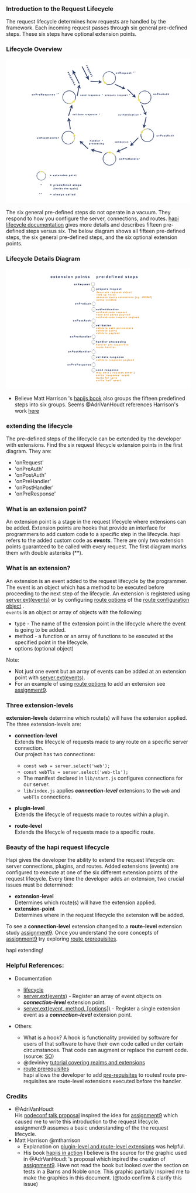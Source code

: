 ### Introduction to the Request Lifecycle

The request lifecycle determines how requests are handled by the framework.
Each incoming request passes through six general pre-defined steps. These six steps have optional extension points.

### Lifecycle Overview 
![LifeCycleDiagram](../assets/images/lifecycleDiagram.png)


The six general pre-defined steps do not operate in a vacuum. They respond to how you configure the server, connections, and routes. 
[hapi lifecycle documentation](https://hapijs.com/api#request-lifecycle) gives more details and describes fifteen pre-defined steps versus six.
The below diagram shows all fifteen pre-defined steps, the six general pre-defined steps, and the six optional extension points.  

### Lifecycle Details Diagram
![LifeCycleDetails](../assets/images/lifecycleDetailsDiagram.png)

* Believe Matt Harrison 's [hapijs book](https://www.manning.com/books/hapi-js-in-action) also groups the fifteen predefined steps into six groups.
  Seems  @AdriVanHoudt references Harrison's work [here](https://gist.github.com/AdriVanHoudt/562f537ba48301bac76fb3bc42def5b3)




### extending the lifecycle

The pre-defined steps of the lifecycle can be extended by the developer with extensions.
Find the six request lifecycle extension points in the first diagram.  They are:
* 'onRequest'
* 'onPreAuth' 
* 'onPostAuth' 
* 'onPreHandler'
* 'onPostHandler'
* 'onPreResponse'


### What is an extension point? 
An extension point is a stage in the request lifecycle where extensions can be added.
Extension points are hooks that provide an interface for programmers to add custom code 
to a specific step in the lifecycle. hapi refers to the added custom code as ***events***.
There are only two extension points guaranteed to be called with every request. The first diagram marks 
them with double asterisks (**).


### What is an extension? 
An extension is an event added to the request lifecycle by the programmer.<br/>
The event is an object which has a method to be executed before proceeding to the next step of the lifecycle.
An extension is registered using [server.ext(events)](https://hapijs.com/api#serverextevents) or by configuring
[route options](https://hapijs.com/api#route-options) of the [route configuration object](https://hapijs.com/api#route-configuration) .<br/>
`events` is an object or array of objects with the following: 
  * type - The name of the extension point in the lifecycle where the event is going to be added. 
  * method - a function or an array of functions to be executed at the specified point in the lifecycle. 
  * options (optional object)

Note: 
* Not just one event but an array of events can be added at an extension point with [server.ext(events)](https://hapijs.com/api#serverextevents).
* For an example of using [route options](https://hapijs.com/api#route-options) to add an extension see [assignment9](../assignments/a0.0.9.md).

### Three extension-levels
**extension-levels** determine which route(s) will have the extension applied. The three extension-levels are:
* **connection-level**<br/>
  Extends the lifecycle of requests made to any route on a specific server connection.<br/>
  Our project has two connections:
  - `const web = server.select('web');`
  - `const webTls = server.select('web-tls');`
  - The manifest declared in `lib/start.js` configures connections for our server.
  - `lib/index.js` applies ***connection-level*** extensions to the `web` and `webTls` connections.

* **plugin-level**<br/>
  Extends the lifecycle of requests made to routes within a plugin.
* **route-level**<br/>
  Extends the lifecycle of requests made to a specific route.

### Beauty of the hapi request lifecycle
Hapi gives the developer the ability to extend the request lifecycle on:  
server connections, plugins, and routes. Added extensions (events) are configured to execute at one of the
six different extension points of the request lifecycle. Every time the developer adds an extension, two crucial issues must be determined:
* **extension-level**<br/> 
  Determines which route(s) will have the extension applied.
* **extension-point**<br/>
  Determines where in the request lifecycle the extension will be added. 

To see a **connection-level** extension changed to a **route-level** extension study [assignment9](../assignments/a0.0.9.md).
Once you understand the core concepts of [assignment9](../assignments/a0.0.9.md) try exploring [route prerequisites](https://hapijs.com/api#route-prerequisites).

hapi extending!


### Helpful References:
* Documentation 
  - [lifecycle](https://hapijs.com/api#request-lifecycle)
  - [server.ext(events)](https://hapijs.com/api#serverextevents) - Register an array of event objects on ***connection-level*** extension point. 
  - [server.ext(event, method, [options])](https://hapijs.com/api#serverextevent-method-options) - Register a single extension event as a ***connection-level*** extension point.

* Others:
  - What is a hook?
    A hook is functionality provided by software for users of that software to have their own code called under certain circumstances. 
    That code can augment or replace the current code. 
    (source: [SO](https://stackoverflow.com/questions/467557/what-is-meant-by-the-term-hook-in-programming))
  - @devinivy [tutorial covering realms and extensions](https://github.com/hapijs/discuss/issues/241) 
  - [route prerequisites](https://hapijs.com/api#route-prerequisites)<br/>
    hapi allows the developer to add [pre-requisites](https://hapijs.com/api#route-prerequisites) to routes! 
    route pre-requisites are route-level extensions executed before the handler.  

### Credits
  - @AdriVanHoudt <br/>
    His [nodeconf talk proposal](https://gist.github.com/AdriVanHoudt/562f537ba48301bac76fb3bc42def5b3) inspired the idea for [assignment9](../assignments/a0.0.9.md) which 
    caused me to write this introduction to the request lifecycle. assignment9 assumes a basic understanding of the the request lifecycle.
  - Matt Harrison @mtharrison<br/>
    * Explanation on [plugin-level and route-level extensions](https://stackoverflow.com/questions/37424079/how-to-apply-a-hapi-js-plugin-to-specific-routes) was helpful.
    * His book [hapijs in action](https://www.manning.com/books/hapi-js-in-action) I believe is the source for the graphic used in @AdrVanHoudt 's proposal which
      inpired the creation of [assignment9](../assignments/a0.0.9.md).  Have not read the book but looked over the section on tests in a Barns and Noble once. 
      This graphic partially inspired me to make the graphics in this document. (@todo confirm & clarify this issue) 
      
